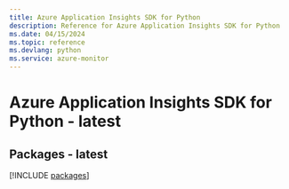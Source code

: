 ```yaml
---
title: Azure Application Insights SDK for Python
description: Reference for Azure Application Insights SDK for Python
ms.date: 04/15/2024
ms.topic: reference
ms.devlang: python
ms.service: azure-monitor
---
```

# Azure Application Insights SDK for Python - latest
## Packages - latest
[!INCLUDE [packages](application-insights-index.md)]